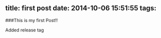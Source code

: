 title: first post
date: 2014-10-06 15:51:55
tags:
---

###This is my first Post!!

Added release tag
